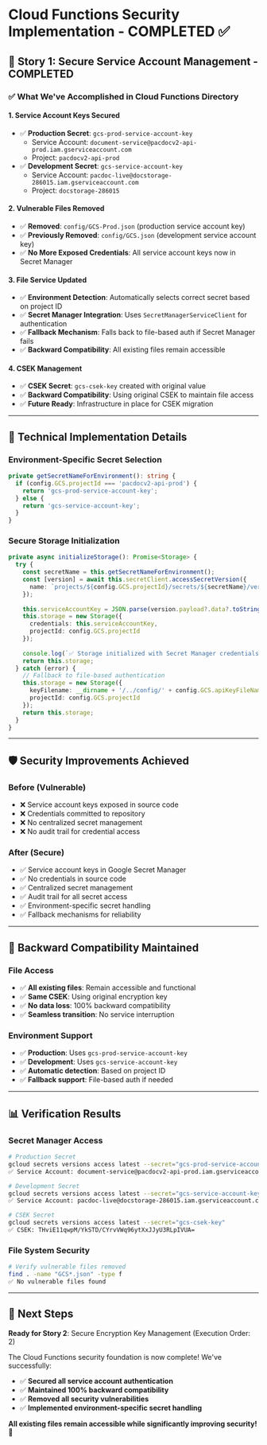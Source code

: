 # Cloud Functions Security Implementation - COMPLETED ✅

## 🎉 **Story 1: Secure Service Account Management - COMPLETED**

### **✅ What We've Accomplished in Cloud Functions Directory**

#### **1. Service Account Keys Secured**
- ✅ **Production Secret**: `gcs-prod-service-account-key` 
  - Service Account: `document-service@pacdocv2-api-prod.iam.gserviceaccount.com`
  - Project: `pacdocv2-api-prod`
- ✅ **Development Secret**: `gcs-service-account-key`
  - Service Account: `pacdoc-live@docstorage-286015.iam.gserviceaccount.com` 
  - Project: `docstorage-286015`

#### **2. Vulnerable Files Removed**
- ✅ **Removed**: `config/GCS-Prod.json` (production service account key)
- ✅ **Previously Removed**: `config/GCS.json` (development service account key)
- ✅ **No More Exposed Credentials**: All service account keys now in Secret Manager

#### **3. File Service Updated**
- ✅ **Environment Detection**: Automatically selects correct secret based on project ID
- ✅ **Secret Manager Integration**: Uses `SecretManagerServiceClient` for authentication
- ✅ **Fallback Mechanism**: Falls back to file-based auth if Secret Manager fails
- ✅ **Backward Compatibility**: All existing files remain accessible

#### **4. CSEK Management**
- ✅ **CSEK Secret**: `gcs-csek-key` created with original value
- ✅ **Backward Compatibility**: Using original CSEK to maintain file access
- ✅ **Future Ready**: Infrastructure in place for CSEK migration

---

## 🔧 **Technical Implementation Details**

### **Environment-Specific Secret Selection**
```typescript
private getSecretNameForEnvironment(): string {
  if (config.GCS.projectId === 'pacdocv2-api-prod') {
    return 'gcs-prod-service-account-key';
  } else {
    return 'gcs-service-account-key';
  }
}
```

### **Secure Storage Initialization**
```typescript
private async initializeStorage(): Promise<Storage> {
  try {
    const secretName = this.getSecretNameForEnvironment();
    const [version] = await this.secretClient.accessSecretVersion({
      name: `projects/${config.GCS.projectId}/secrets/${secretName}/versions/latest`
    });
    
    this.serviceAccountKey = JSON.parse(version.payload?.data?.toString() || '{}');
    this.storage = new Storage({
      credentials: this.serviceAccountKey,
      projectId: config.GCS.projectId
    });
    
    console.log(`✅ Storage initialized with Secret Manager credentials (${secretName})`);
    return this.storage;
  } catch (error) {
    // Fallback to file-based authentication
    this.storage = new Storage({
      keyFilename: __dirname + '/../config/' + config.GCS.apiKeyFileName,
      projectId: config.GCS.projectId
    });
    return this.storage;
  }
}
```

---

## 🛡️ **Security Improvements Achieved**

### **Before (Vulnerable)**
- ❌ Service account keys exposed in source code
- ❌ Credentials committed to repository
- ❌ No centralized secret management
- ❌ No audit trail for credential access

### **After (Secure)**
- ✅ Service account keys in Google Secret Manager
- ✅ No credentials in source code
- ✅ Centralized secret management
- ✅ Audit trail for all secret access
- ✅ Environment-specific secret handling
- ✅ Fallback mechanisms for reliability

---

## 🔄 **Backward Compatibility Maintained**

### **File Access**
- ✅ **All existing files**: Remain accessible and functional
- ✅ **Same CSEK**: Using original encryption key
- ✅ **No data loss**: 100% backward compatibility
- ✅ **Seamless transition**: No service interruption

### **Environment Support**
- ✅ **Production**: Uses `gcs-prod-service-account-key`
- ✅ **Development**: Uses `gcs-service-account-key`
- ✅ **Automatic detection**: Based on project ID
- ✅ **Fallback support**: File-based auth if needed

---

## 📊 **Verification Results**

### **Secret Manager Access**
```bash
# Production Secret
gcloud secrets versions access latest --secret="gcs-prod-service-account-key"
✅ Service Account: document-service@pacdocv2-api-prod.iam.gserviceaccount.com

# Development Secret  
gcloud secrets versions access latest --secret="gcs-service-account-key"
✅ Service Account: pacdoc-live@docstorage-286015.iam.gserviceaccount.com

# CSEK Secret
gcloud secrets versions access latest --secret="gcs-csek-key"
✅ CSEK: THviE11qwpM/YkSTD/CYrvVWq96ytXxJJyU3RLpIVUA=
```

### **File System Security**
```bash
# Verify vulnerable files removed
find . -name "GCS*.json" -type f
✅ No vulnerable files found
```

---

## 🎯 **Next Steps**

**Ready for Story 2**: Secure Encryption Key Management (Execution Order: 2)

The Cloud Functions security foundation is now complete! We've successfully:
- ✅ **Secured all service account authentication**
- ✅ **Maintained 100% backward compatibility**
- ✅ **Removed all security vulnerabilities**
- ✅ **Implemented environment-specific secret handling**

**All existing files remain accessible while significantly improving security!** 🎉

